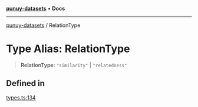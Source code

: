[**punuy-datasets**](../README.md) • **Docs**

***

[punuy-datasets](../README.md) / RelationType

# Type Alias: RelationType

> **RelationType**: `"similarity"` \| `"relatedness"`

## Defined in

[types.ts:134](https://github.com/andrefs/punuy-datasets/blob/cbec76be8e42cdabb98851820f7545574f2e914d/src/lib/types.ts#L134)
